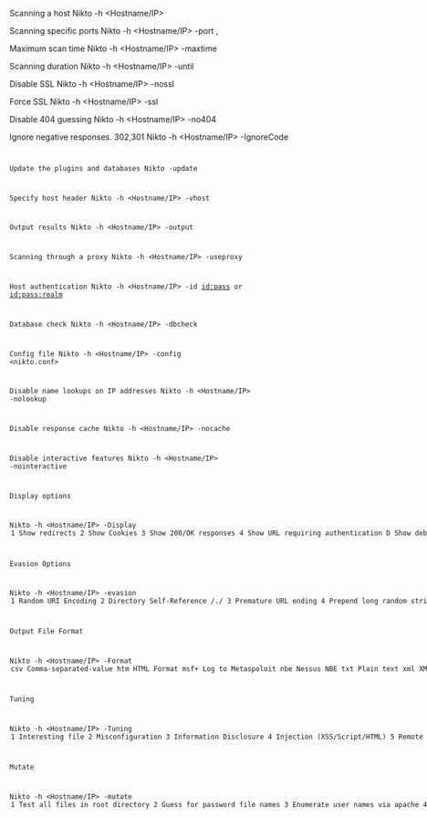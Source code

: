 

Scanning a host
Nikto -h <Hostname/IP>

Scanning specific ports
Nikto -h <Hostname/IP> -port <Port Number>,<Port Number>

Maximum scan time
Nikto -h <Hostname/IP> -maxtime <Number in Seconds>

Scanning duration
Nikto -h <Hostname/IP> -until

Disable SSL
Nikto -h <Hostname/IP> -nossl

Force SSL
Nikto -h <Hostname/IP> -ssl

Disable 404 guessing
Nikto -h <Hostname/IP> -no404

Ignore negative responses. 302,301
Nikto -h <Hostname/IP> -IgnoreCode <Code Number>

Update the plugins and databases
Nikto -update

Specify host header
Nikto -h <Hostname/IP> -vhost

Output results
Nikto -h  <Hostname/IP> -output <filename>

Scanning through a proxy
Nikto -h <Hostname/IP> -useproxy <Proxy IP>

Host authentication
Nikto -h <Hostname/IP> -id <id:pass> or <id:pass:realm>

Database check
Nikto -h <Hostname/IP> -dbcheck

Config file
Nikto -h <Hostname/IP> -config <nikto.conf>

Disable name lookups on IP addresses
Nikto -h <Hostname/IP> -nolookup

Disable response cache
Nikto -h <Hostname/IP> -nocache

Disable interactive features
Nikto -h <Hostname/IP> -nointeractive

Display options

Nikto -h <Hostname/IP> -Display <Option>
1 Show redirects
2 Show Cookies
3 Show 200/OK responses
4 Show URL requiring authentication
D Show debug output
E HTTP Errors
P Print progress to STDOUT
S Scrub output of IP and Hostname
V Verbose output

Evasion Options

Nikto -h <Hostname/IP> -evasion <Option>
1 Random URI Encoding
2 Directory Self-Reference /./
3 Premature URL ending
4 Prepend long random string
5 Fake parameter
6 TAB as request spacer
7 Change the case of the URL
8 Used windows directory separator \
A Use a carriage return (0x0d) as a request spacer
B  Use binary value (0x0b) as a request spacer

Output File Format

Nikto -h <Hostname/IP> -Format <Option>
csv       Comma-separated-value
htm    HTML Format
msf+  Log to Metaspoloit
nbe     Nessus NBE
txt       Plain text
xml    XML Format

Tuning

Nikto -h <Hostname/IP> -Tuning <Option>
1   Interesting file
2   Misconfiguration
3   Information Disclosure
4   Injection (XSS/Script/HTML)
5   Remote File Retrieval – Inside Web Root
6   Denial of Service
7   Remote File Retrieval – Server Wide
8   Command Execution – Remote Shell
9   SQL Injection
0   File Upload
a   Authentication Bypass
b   Software Identification
c   Remote Source Inclusion
x   Reverse Tuning Option

Mutate

Nikto -h <Hostname/IP> -mutate <Option>
1   Test all files in root directory
2   Guess for password file names
3   Enumerate user names via apache
4   Enumerate user names via cgiwrap
5   Attempt to brute force sub-domain names
6   Attempt to guess directory names from a file.
